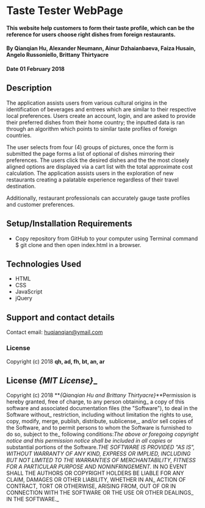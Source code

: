 # Taste Tester WebPage

####  This website help customers to form their taste profile, which can be the reference for users choose right dishes from foreign restaurants.

#### By Qianqian Hu, Alexander Neumann, Ainur Dzhaianbaeva, Faiza Husain, Angelo Russoniello, Brittany Thirtyacre

#### Date 01 February 2018

## Description

The application assists users from various cultural origins in the identification of beverages and entrees which are similar to their respective local preferences. Users create an account, login, and are asked to provide their preferred dishes from their home country; the inputted data is ran through an algorithm which points to similar taste profiles of foreign countries.

The user selects from four (4) groups of pictures, once the form is submitted the page forms a list of optional of dishes mirroring their preferences. The users click the desired dishes and the the most closely aligned options are displayed via a cart list with the total approximate cost calculation. The application assists users in the exploration of new restaurants creating a palatable experience regardless of their travel destination.

Additionally, restaurant professionals can accurately gauge taste profiles and customer preferences.

## Setup/Installation Requirements

* Copy repository from GitHub to your computer using Terminal command $ git clone and then open index.html in a browser.


## Technologies Used

* HTML
* CSS
* JavaScript
* jQuery

## Support and contact details

Contact email: huqianqian@ymail.com

### License

Copyright (c) 2018 **qh, ad, fh, bt, an, ar**
## License **_{MIT License}_**_

Copyright (c) 2018 **_{Qianqian Hu and Brittany Thirtyacre}_**Permission is hereby granted, free of charge, to any person obtaining_
a copy of this software and associated documentation files (the "Software"), to deal in the Software without_
restriction, including without limitation the rights to use, copy, modify, merge, publish, distribute, sublicense,_
and/or sell copies of the Software, and to permit persons to whom the Software is furnished to do so, subject to the_
following conditions:_The above or foregoing copyright notice and this permission notice shall be included in all copies_
or substantial portions of the Software.__THE SOFTWARE IS PROVIDED "AS IS", WITHOUT WARRANTY OF ANY KIND, EXPRESS OR IMPLIED,_
INCLUDING BUT NOT LIMITED TO THE WARRANTIES OF MERCHANTABILITY, FITNESS FOR A PARTICULAR PURPOSE AND NONINFRINGEMENT._
IN NO EVENT SHALL THE AUTHORS OR COPYRIGHT HOLDERS BE LIABLE FOR ANY CLAIM, DAMAGES OR OTHER LIABILITY, WHETHER IN AN_
ACTION OF CONTRACT, TORT OR OTHERWISE, ARISING FROM, OUT OF OR IN CONNECTION WITH THE SOFTWARE OR THE USE OR OTHER DEALINGS_
IN THE SOFTWARE._
